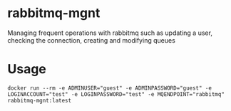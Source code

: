 # rabbitmq-mgnt
Managing frequent operations with rabbitmq such as updating a user, checking the connection, creating and modifying queues 


# Usage 

```shell
docker run --rm -e ADMINUSER="guest" -e ADMINPASSWORD="guest" -e LOGINACCOUNT="test" -e LOGINPASSWORD="test" -e MQENDPOINT="rabbitmq" rabbitmq-mgnt:latest 
```
